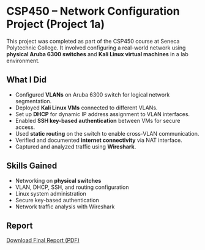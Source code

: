 # CSP450 – Network Configuration Project (Project 1a)

This project was completed as part of the CSP450 course at Seneca Polytechnic College. It involved configuring a real-world network using **physical Aruba 6300 switches** and **Kali Linux virtual machines** in a lab environment.

##  What I Did
- Configured **VLANs** on Aruba 6300 switch for logical network segmentation.
- Deployed **Kali Linux VMs** connected to different VLANs.
- Set up **DHCP** for dynamic IP address assignment to VLAN interfaces.
- Enabled **SSH key-based authentication** between VMs for secure access.
- Used **static routing** on the switch to enable cross-VLAN communication.
- Verified and documented **internet connectivity** via NAT interface.
- Captured and analyzed traffic using **Wireshark**.

## Skills Gained
- Networking on **physical switches**
- VLAN, DHCP, SSH, and routing configuration
- Linux system administration
- Secure key-based authentication
- Network traffic analysis with Wireshark

##  Report
[Download Final Report (PDF)](./CSP450%20NCC-project1a-Harnoor-kaur-Inspection-Passed.pdf)

